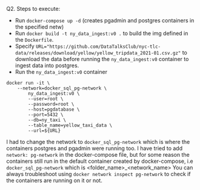 Q2. 
Steps to execute:
- Run `docker-compose up -d` (creates pgadmin and postgres containers in the specified netw)
- Run `docker build -t ny_data_ingest:v0 .` to build the img defined in the `Dockerfile`. 
- Specify `URL="https://github.com/DataTalksClub/nyc-tlc-data/releases/download/yellow/yellow_tripdata_2021-01.csv.gz"` to download the data before running the `ny_data_ingest:v0` container to ingest data into postgres.
- Run the `ny_data_ingest:v0` container
```
docker run -it \
    --network=docker_sql_pg-network \
        ny_data_ingest:v0 \
        --user=root \
        --password=root \
        --host=pgdatabase \
        --port=5432 \
        --db=ny_taxi \
        --table_name=yellow_taxi_data \
        --url=${URL}
```

I had to change the network to `docker_sql_pg-network` which is where the containers postgres and pgadmin were running too. 
I have tried to add `network: pg-network` in the docker-compose file, but for some reason the containers still run in the default container created by docker-compose, i.e `docker_sql_pg-network` which is <folder_name>_<network_name>
You can always troubleshoot using `docker network inspect pg-network` to check if the containers are running on it or not. 
